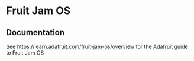 # Fruit Jam OS

## Documentation

See https://learn.adafruit.com/fruit-jam-os/overview for the Adafruit guide to Fruit Jam OS
